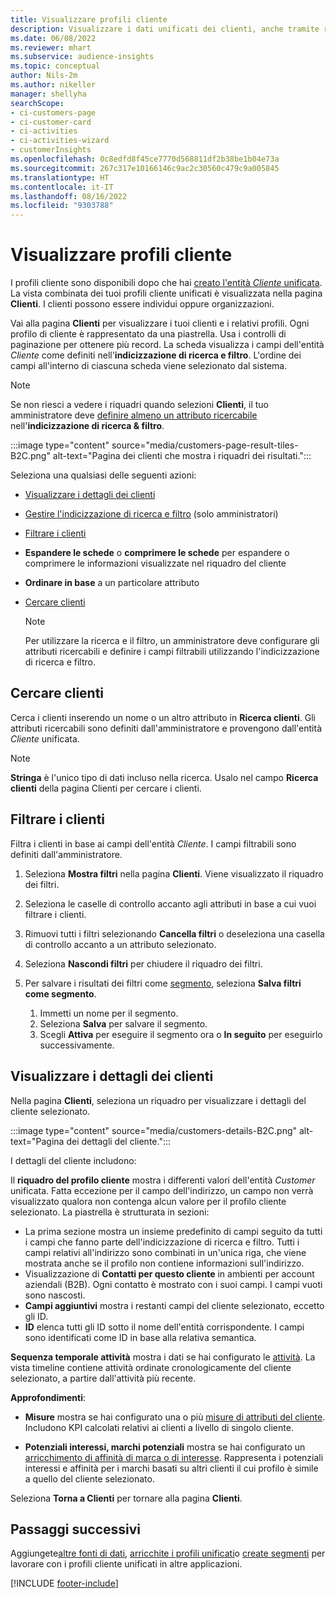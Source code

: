 ```yaml
---
title: Visualizzare profili cliente
description: Visualizzare i dati unificati dei clienti, anche tramite ricerca e filtro
ms.date: 06/08/2022
ms.reviewer: mhart
ms.subservice: audience-insights
ms.topic: conceptual
author: Nils-2m
ms.author: nikeller
manager: shellyha
searchScope:
- ci-customers-page
- ci-customer-card
- ci-activities
- ci-activities-wizard
- customerInsights
ms.openlocfilehash: 0c8edfd8f45ce7770d568811df2b38be1b04e73a
ms.sourcegitcommit: 267c317e10166146c9ac2c30560c479c9a005845
ms.translationtype: HT
ms.contentlocale: it-IT
ms.lasthandoff: 08/16/2022
ms.locfileid: "9303788"
---
```

# <a name="view-customer-profiles"></a>Visualizzare profili cliente

I profili cliente sono disponibili dopo che hai [creato l'entità *Cliente* unificata](data-unification.md). La vista combinata dei tuoi profili cliente unificati è visualizzata nella pagina **Clienti**. I clienti possono essere individui oppure organizzazioni.

Vai alla pagina **Clienti** per visualizzare i tuoi clienti e i relativi profili. Ogni profilo di cliente è rappresentato da una piastrella. Usa i controlli di paginazione per ottenere più record. La scheda visualizza i campi dell'entità *Cliente* come definiti nell'**indicizzazione di ricerca e filtro**. L'ordine dei campi all'interno di ciascuna scheda viene selezionato dal sistema.

> [!NOTE]
> Se non riesci a vedere i riquadri quando selezioni **Clienti**, il tuo amministratore deve [definire almeno un attributo ricercabile](search-filter-index.md) nell'**indicizzazione di ricerca & filtro**.

:::image type="content" source="media/customers-page-result-tiles-B2C.png" alt-text="Pagina dei clienti che mostra i riquadri dei risultati.":::

Seleziona una qualsiasi delle seguenti azioni:
- [Visualizzare i dettagli dei clienti](#view-customer-details)
- [Gestire l'indicizzazione di ricerca e filtro](search-filter-index.md) (solo amministratori)
- [Filtrare i clienti](#filter-customers)
- **Espandere le schede** o **comprimere le schede** per espandere o comprimere le informazioni visualizzate nel riquadro del cliente
- **Ordinare in base** a un particolare attributo
- [Cercare clienti](#search-for-customers)

  > [!NOTE]
  > Per utilizzare la ricerca e il filtro, un amministratore deve configurare gli attributi ricercabili e definire i campi filtrabili utilizzando l'indicizzazione di ricerca e filtro.

## <a name="search-for-customers"></a>Cercare clienti

Cerca i clienti inserendo un nome o un altro attributo in **Ricerca clienti**. Gli attributi ricercabili sono definiti dall'amministratore e provengono dall'entità *Cliente* unificata.

> [!NOTE]
> **Stringa** è l'unico tipo di dati incluso nella ricerca. Usalo nel campo **Ricerca clienti** della pagina Clienti per cercare i clienti.

## <a name="filter-customers"></a>Filtrare i clienti

Filtra i clienti in base ai campi dell'entità *Cliente*. I campi filtrabili sono definiti dall'amministratore.

1. Seleziona **Mostra filtri** nella pagina **Clienti**. Viene visualizzato il riquadro dei filtri.

1. Seleziona le caselle di controllo accanto agli attributi in base a cui vuoi filtrare i clienti.

1. Rimuovi tutti i filtri selezionando **Cancella filtri** o deseleziona una casella di controllo accanto a un attributo selezionato.

1. Seleziona **Nascondi filtri** per chiudere il riquadro dei filtri.

1. Per salvare i risultati dei filtri come [segmento](segments.md), seleziona **Salva filtri come segmento**.
   1. Immetti un nome per il segmento.
   1. Seleziona **Salva** per salvare il segmento.
   1. Scegli **Attiva** per eseguire il segmento ora o **In seguito** per eseguirlo successivamente.

## <a name="view-customer-details"></a>Visualizzare i dettagli dei clienti

Nella pagina **Clienti**, seleziona un riquadro per visualizzare i dettagli del cliente selezionato.

:::image type="content" source="media/customers-details-B2C.png" alt-text="Pagina dei dettagli del cliente.":::

I dettagli del cliente includono:

Il **riquadro del profilo cliente** mostra i differenti valori dell'entità *Customer* unificata. Fatta eccezione per il campo dell'indirizzo, un campo non verrà visualizzato qualora non contenga alcun valore per il profilo cliente selezionato. La piastrella è strutturata in sezioni:

- La prima sezione mostra un insieme predefinito di campi seguito da tutti i campi che fanno parte dell'indicizzazione di ricerca e filtro. Tutti i campi relativi all'indirizzo sono combinati in un'unica riga, che viene mostrata anche se il profilo non contiene informazioni sull'indirizzo.
- Visualizzazione di **Contatti per questo cliente** in ambienti per account aziendali (B2B). Ogni contatto è mostrato con i suoi campi. I campi vuoti sono nascosti.
- **Campi aggiuntivi** mostra i restanti campi del cliente selezionato, eccetto gli ID.
- **ID** elenca tutti gli ID sotto il nome dell'entità corrispondente. I campi sono identificati come ID in base alla relativa semantica.

**Sequenza temporale attività** mostra i dati se hai configurato le [attività](activities.md). La vista timeline contiene attività ordinate cronologicamente del cliente selezionato, a partire dall'attività più recente.

**Approfondimenti**:

- **Misure** mostra se hai configurato una o più [misure di attributi del cliente](measures.md). Includono KPI calcolati relativi ai clienti a livello di singolo cliente.

- **Potenziali interessi, marchi potenziali** mostra se hai configurato un [arricchimento di affinità di marca o di interesse](enrichment-microsoft.md). Rappresenta i potenziali interessi e affinità per i marchi basati su altri clienti il cui profilo è simile a quello del cliente selezionato.

Seleziona **Torna a Clienti** per tornare alla pagina **Clienti**.

## <a name="next-steps"></a>Passaggi successivi

Aggiungete[altre fonti di dati](data-sources.md), [arricchite i profili unificati](enrichment-hub.md)o [create segmenti](segments.md) per lavorare con i profili cliente unificati in altre applicazioni.

[!INCLUDE [footer-include](includes/footer-banner.md)]
